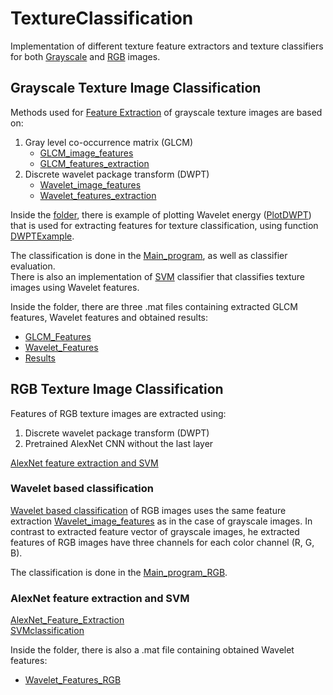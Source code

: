# TextureClassification

Implementation of different texture feature extractors and texture classifiers for both [Grayscale](https://github.com/analazovic/TextureClassification/tree/main/Grayscale%20Texture%20Image%20Classification) and [RGB](https://github.com/analazovic/TextureClassification/tree/main/RGB%20Texture%20Image%20Classification) images.<br/> 

## Grayscale Texture Image Classification
Methods used for [Feature Extraction](https://github.com/analazovic/TextureClassification/tree/main/Grayscale%20Texture%20Image%20Classification/Feature%20Extraction) of grayscale texture images are based on:
 1. Gray level co-occurrence matrix (GLCM)
    - [GLCM_image_features](https://github.com/analazovic/TextureClassification/blob/main/Grayscale%20Texture%20Image%20Classification/Feature%20Extraction/GLCM_image_features.m)<br/> 
    - [GLCM_features_extraction](https://github.com/analazovic/TextureClassification/blob/main/Grayscale%20Texture%20Image%20Classification/Feature%20Extraction/GLCM_features_extraction.m)<br/>
 2. Discrete wavelet package transform (DWPT)
    - [Wavelet_image_features](https://github.com/analazovic/TextureClassification/blob/main/Grayscale%20Texture%20Image%20Classification/Feature%20Extraction/Wavelet_image_features.m)
    - [Wavelet_features_extraction](https://github.com/analazovic/TextureClassification/blob/main/Grayscale%20Texture%20Image%20Classification/Feature%20Extraction/Wavelet_features_extraction.m)<br/> 

Inside the [folder](https://github.com/analazovic/TextureClassification/tree/main/Grayscale%20Texture%20Image%20Classification/Feature%20Extraction), there is example of plotting Wavelet energy ([PlotDWPT](https://github.com/analazovic/TextureClassification/blob/main/Grayscale%20Texture%20Image%20Classification/Feature%20Extraction/PlotDWPT.m)) that is used for extracting features for texture classification, using function [DWPTExample](https://github.com/analazovic/TextureClassification/blob/main/Grayscale%20Texture%20Image%20Classification/Feature%20Extraction/DWPTExample.m).<br/> 

The classification is done in the [Main_program](https://github.com/analazovic/TextureClassification/blob/main/Grayscale%20Texture%20Image%20Classification/Main_program.m), as well as classifier evaluation.<br/>
There is also an implementation of [SVM](https://github.com/analazovic/TextureClassification/blob/main/Grayscale%20Texture%20Image%20Classification/SVM.ipynb) classifier that classifies texture images using Wavelet features.<br/>
 
Inside the folder, there are three .mat files containing extracted GLCM features, Wavelet features and obtained results:<br/>
 - [GLCM_Features](https://github.com/analazovic/TextureClassification/blob/main/Grayscale%20Texture%20Image%20Classification/GLCM_Features.mat)<br/> 
 - [Wavelet_Features](https://github.com/analazovic/TextureClassification/blob/main/Grayscale%20Texture%20Image%20Classification/Wavelet_Features.mat)<br/> 
 - [Results](https://github.com/analazovic/TextureClassification/blob/main/Grayscale%20Texture%20Image%20Classification/Results.mat)<br/> 

## RGB Texture Image Classification
Features of RGB texture images are extracted using:
 1. Discrete wavelet package transform (DWPT)
 2. Pretrained AlexNet CNN without the last layer


[AlexNet feature extraction and SVM](https://github.com/analazovic/TextureClassification/tree/main/RGB%20Texture%20Image%20Classification/AlexNet%20feature%20extraction%20and%20SVM)<br/>

### Wavelet based classification
[Wavelet based classification](https://github.com/analazovic/TextureClassification/tree/main/RGB%20Texture%20Image%20Classification/Wavelet%20based%20classification) of RGB images uses the same feature extraction [Wavelet_image_features](https://github.com/analazovic/TextureClassification/blob/main/RGB%20Texture%20Image%20Classification/Wavelet%20based%20classification/Wavelet_image_features.m) as in the case of grayscale images. In contrast to extracted feature vector of grayscale images, he extracted features of RGB images have three channels for each color channel (R, G, B).<br/>

The classification is done in the [Main_program_RGB](https://github.com/analazovic/TextureClassification/blob/main/RGB%20Texture%20Image%20Classification/Wavelet%20based%20classification/Main_program_RGB.m).<br/>

### AlexNet feature extraction and SVM
[AlexNet_Feature_Extraction](https://github.com/analazovic/TextureClassification/blob/main/RGB%20Texture%20Image%20Classification/AlexNet%20feature%20extraction%20and%20SVM/AlexNet_Feature_Extraction.ipynb)<br/>
[SVMclassification](https://github.com/analazovic/TextureClassification/blob/main/RGB%20Texture%20Image%20Classification/AlexNet%20feature%20extraction%20and%20SVM/SVMclassification.ipynb)<br/>

Inside the folder, there is also a .mat file containing obtained Wavelet features:<br/>
 - [Wavelet_Features_RGB](https://github.com/analazovic/TextureClassification/blob/main/RGB%20Texture%20Image%20Classification/Wavelet%20based%20classification/Wavelet_Features_RGB.mat)<br/>


